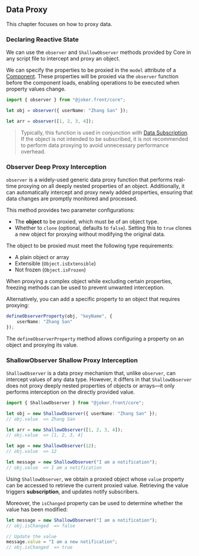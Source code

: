 ## Data Proxy  

This chapter focuses on how to proxy data.  

### Declaring Reactive State  

We can use the `observer` and `ShallowObserver` methods provided by Core in any script file to intercept and proxy an object.  

We can specify the properties to be proxied in the `model` attribute of a [Component](/base/component). These properties will be proxied via the `observer` function before the component loads, enabling operations to be executed when property values change.  

```ts  
import { observer } from "@joker.front/core";  

let obj = observer({ userName: "Zhang San" });  

let arr = observer([1, 2, 3, 4]);  
```  

> Typically, this function is used in conjunction with [Data Subscription](/base/watcher). If the object is not intended to be subscribed, it is not recommended to perform data proxying to avoid unnecessary performance overhead.  

### Observer Deep Proxy Interception  

`observer` is a widely-used generic data proxy function that performs real-time proxying on all deeply nested properties of an object. Additionally, it can automatically intercept and proxy newly added properties, ensuring that data changes are promptly monitored and processed.  

This method provides two parameter configurations:  

-   The **object** to be proxied, which must be of an object type.  
-   Whether to `clone` (optional, defaults to `false`). Setting this to `true` clones a new object for proxying without modifying the original data.  

The object to be proxied must meet the following type requirements:  
-   A plain object or array  
-   Extensible (`Object.isExtensible`)  
-   Not frozen (`Object.isFrozen`)  

When proxying a complex object while excluding certain properties, freezing methods can be used to prevent unwanted interception.  

Alternatively, you can add a specific property to an object that requires proxying:  

```ts  
defineObserverProperty(obj, "keyName", {  
    userName: "Zhang San"  
});  
```  

The `defineObserverProperty` method allows configuring a property on an object and proxying its value.  

### ShallowObserver Shallow Proxy Interception  

`ShallowObserver` is a data proxy mechanism that, unlike `observer`, can intercept values of any data type. However, it differs in that `ShallowObserver` does not proxy deeply nested properties of objects or arrays—it only performs interception on the directly provided value.  

```ts  
import { ShallowObserver } from "@joker.front/core";  

let obj = new ShallowObserver({ userName: "Zhang San" });  
// obj.value  => Zhang San  

let arr = new ShallowObserver([1, 2, 3, 4]);  
// obj.value  => [1, 2, 3, 4]  

let age = new ShallowObserver(12);  
// obj.value  => 12  

let message = new ShallowObserver("I am a notification");  
// obj.value  => I am a notification  
```  

Using `ShallowObserver`, we obtain a proxied object whose `value` property can be accessed to retrieve the current proxied value. Retrieving the value triggers **subscription**, and updates notify subscribers.  

Moreover, the `isChanged` property can be used to determine whether the value has been modified:  

```ts  
let message = new ShallowObserver("I am a notification");  
// obj.isChanged  => false  

// Update the value  
message.value = "I am a new notification";  
// obj.isChanged  => true  
```